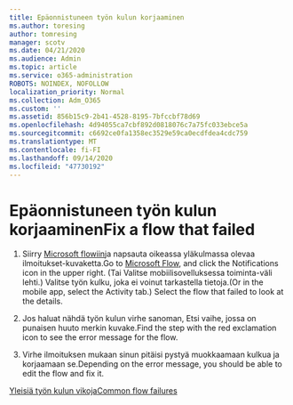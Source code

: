 ```yaml
---
title: Epäonnistuneen työn kulun korjaaminen
ms.author: toresing
author: tomresing
manager: scotv
ms.date: 04/21/2020
ms.audience: Admin
ms.topic: article
ms.service: o365-administration
ROBOTS: NOINDEX, NOFOLLOW
localization_priority: Normal
ms.collection: Adm_O365
ms.custom: ''
ms.assetid: 856b15c9-2b41-4528-8195-7bfccbf78d69
ms.openlocfilehash: 4d94055ca7cbf892d0818076c7a75fc033ebce5a
ms.sourcegitcommit: c6692ce0fa1358ec3529e59ca0ecdfdea4cdc759
ms.translationtype: MT
ms.contentlocale: fi-FI
ms.lasthandoff: 09/14/2020
ms.locfileid: "47730192"
---
```

# <a name="fix-a-flow-that-failed"></a><span data-ttu-id="07363-102">Epäonnistuneen työn kulun korjaaminen</span><span class="sxs-lookup"><span data-stu-id="07363-102">Fix a flow that failed</span></span>

1. <span data-ttu-id="07363-103">Siirry [Microsoft flowiin](https://flow.microsoft.com/)ja napsauta oikeassa yläkulmassa olevaa ilmoitukset-kuvaketta.</span><span class="sxs-lookup"><span data-stu-id="07363-103">Go to [Microsoft Flow](https://flow.microsoft.com/), and click the Notifications icon in the upper right.</span></span> <span data-ttu-id="07363-104">(Tai Valitse mobiilisovelluksessa toiminta-väli lehti.) Valitse työn kulku, joka ei voinut tarkastella tietoja.</span><span class="sxs-lookup"><span data-stu-id="07363-104">(Or in the mobile app, select the Activity tab.) Select the flow that failed to look at the details.</span></span>
    
2. <span data-ttu-id="07363-105">Jos haluat nähdä työn kulun virhe sanoman, Etsi vaihe, jossa on punaisen huuto merkin kuvake.</span><span class="sxs-lookup"><span data-stu-id="07363-105">Find the step with the red exclamation icon to see the error message for the flow.</span></span>
    
3. <span data-ttu-id="07363-106">Virhe ilmoituksen mukaan sinun pitäisi pystyä muokkaamaan kulkua ja korjaamaan se.</span><span class="sxs-lookup"><span data-stu-id="07363-106">Depending on the error message, you should be able to edit the flow and fix it.</span></span> 
    
[<span data-ttu-id="07363-107">Yleisiä työn kulun vikoja</span><span class="sxs-lookup"><span data-stu-id="07363-107">Common flow failures</span></span>](https://go.microsoft.com/fwlink/?linkid=872110)
  

